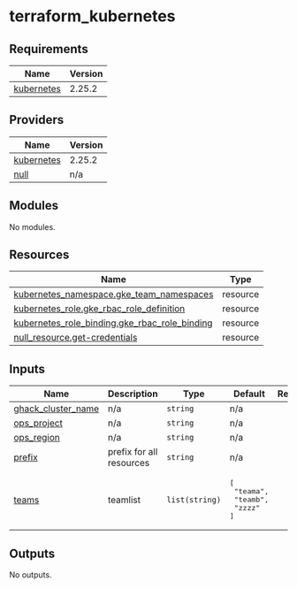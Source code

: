 # terraform_kubernetes

<!-- BEGIN_TF_DOCS -->
## Requirements

| Name | Version |
|------|---------|
| <a name="requirement_kubernetes"></a> [kubernetes](#requirement\_kubernetes) | 2.25.2 |

## Providers

| Name | Version |
|------|---------|
| <a name="provider_kubernetes"></a> [kubernetes](#provider\_kubernetes) | 2.25.2 |
| <a name="provider_null"></a> [null](#provider\_null) | n/a |

## Modules

No modules.

## Resources

| Name | Type |
|------|------|
| [kubernetes_namespace.gke_team_namespaces](https://registry.terraform.io/providers/hashicorp/kubernetes/2.25.2/docs/resources/namespace) | resource |
| [kubernetes_role.gke_rbac_role_definition](https://registry.terraform.io/providers/hashicorp/kubernetes/2.25.2/docs/resources/role) | resource |
| [kubernetes_role_binding.gke_rbac_role_binding](https://registry.terraform.io/providers/hashicorp/kubernetes/2.25.2/docs/resources/role_binding) | resource |
| [null_resource.get-credentials](https://registry.terraform.io/providers/hashicorp/null/latest/docs/resources/resource) | resource |

## Inputs

| Name | Description | Type | Default | Required |
|------|-------------|------|---------|:--------:|
| <a name="input_ghack_cluster_name"></a> [ghack\_cluster\_name](#input\_ghack\_cluster\_name) | n/a | `string` | n/a | yes |
| <a name="input_ops_project"></a> [ops\_project](#input\_ops\_project) | n/a | `string` | n/a | yes |
| <a name="input_ops_region"></a> [ops\_region](#input\_ops\_region) | n/a | `string` | n/a | yes |
| <a name="input_prefix"></a> [prefix](#input\_prefix) | prefix for all resources | `string` | n/a | yes |
| <a name="input_teams"></a> [teams](#input\_teams) | teamlist | `list(string)` | <pre>[<br>  "teama",<br>  "teamb",<br>  "zzzz"<br>]</pre> | no |

## Outputs

No outputs.
<!-- END_TF_DOCS -->
